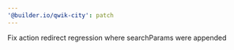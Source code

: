 ```yaml
---
'@builder.io/qwik-city': patch
---
```


Fix action redirect regression where searchParams were appended
